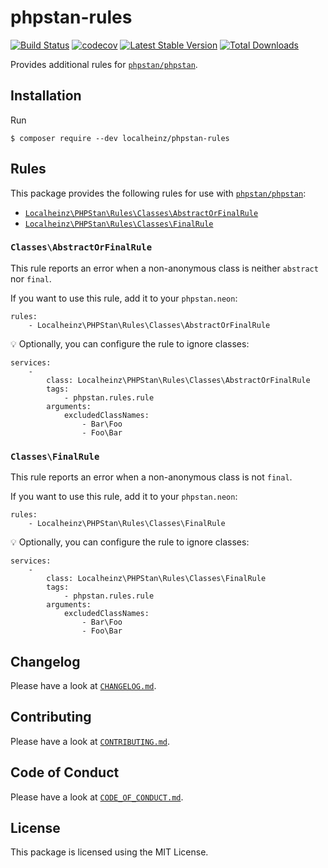 # phpstan-rules

[![Build Status](https://travis-ci.com/localheinz/phpstan-rules.svg?branch=master)](https://travis-ci.com/localheinz/phpstan-rules)
[![codecov](https://codecov.io/gh/localheinz/phpstan-rules/branch/master/graph/badge.svg)](https://codecov.io/gh/localheinz/phpstan-rules)
[![Latest Stable Version](https://poser.pugx.org/localheinz/phpstan-rules/v/stable)](https://packagist.org/packages/localheinz/phpstan-rules)
[![Total Downloads](https://poser.pugx.org/localheinz/phpstan-rules/downloads)](https://packagist.org/packages/localheinz/phpstan-rules)

Provides additional rules for [`phpstan/phpstan`](https://github.com/phpstan/phpstan).

## Installation

Run

```
$ composer require --dev localheinz/phpstan-rules
```

## Rules

This package provides the following rules for use with [`phpstan/phpstan`](https://github.com/phpstan/phpstan):

* [`Localheinz\PHPStan\Rules\Classes\AbstractOrFinalRule`](https://github.com/localheinz/phpstan-rules#classesabstractorfinalrule)
* [`Localheinz\PHPStan\Rules\Classes\FinalRule`](https://github.com/localheinz/phpstan-rules#classesfinalrule)

### `Classes\AbstractOrFinalRule`

This rule reports an error when a non-anonymous class is neither `abstract` nor `final`.

If you want to use this rule, add it to your `phpstan.neon`:

```neon
rules:
	- Localheinz\PHPStan\Rules\Classes\AbstractOrFinalRule
```

:bulb: Optionally, you can configure the rule to ignore classes:

```neon
services:
	-
		class: Localheinz\PHPStan\Rules\Classes\AbstractOrFinalRule
		tags:
			- phpstan.rules.rule
		arguments:
			excludedClassNames:
				- Bar\Foo
				- Foo\Bar
```

### `Classes\FinalRule`

This rule reports an error when a non-anonymous class is not `final`.

If you want to use this rule, add it to your `phpstan.neon`:

```neon
rules:
	- Localheinz\PHPStan\Rules\Classes\FinalRule
```

:bulb: Optionally, you can configure the rule to ignore classes:

```neon
services:
	-
		class: Localheinz\PHPStan\Rules\Classes\FinalRule
		tags:
			- phpstan.rules.rule
		arguments:
			excludedClassNames:
				- Bar\Foo
				- Foo\Bar
```

## Changelog

Please have a look at [`CHANGELOG.md`](CHANGELOG.md).

## Contributing

Please have a look at [`CONTRIBUTING.md`](.github/CONTRIBUTING.md).

## Code of Conduct

Please have a look at [`CODE_OF_CONDUCT.md`](.github/CODE_OF_CONDUCT.md).

## License

This package is licensed using the MIT License.
